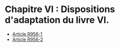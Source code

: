 # Chapitre VI : Dispositions d'adaptation du livre VI.

- [Article R956-1](article-r956-1.md)
- [Article R956-2](article-r956-2.md)
